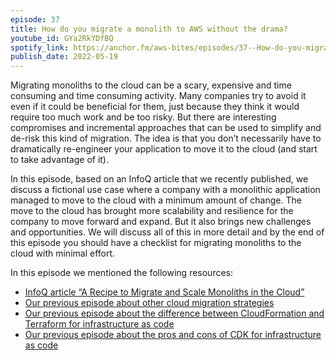 ```yaml
---
episode: 37
title: How do you migrate a monolith to AWS without the drama?
youtube_id: GYa2RkYDfBQ
spotify_link: https://anchor.fm/aws-bites/episodes/37--How-do-you-migrate-a-monolith-to-AWS-without-the-drama-e1ilt8s
publish_date: 2022-05-19
---
```



Migrating monoliths to the cloud can be a scary, expensive and time consuming and time consuming activity. Many companies try to avoid it even if it could be beneficial for them, just because they think it would require too much work and be too risky. But there are interesting compromises and incremental approaches that can be used to simplify and de-risk this kind of migration. The idea is that you don’t necessarily have to dramatically re-engineer your application to move it to the cloud (and start to take advantage of it).

In this episode, based on an InfoQ article that we recently published, we discuss a fictional use case where a company with a monolithic application managed to move to the cloud with a minimum amount of change. The move to the cloud has brought more scalability and resilience for the company to move forward and expand. But it also brings new challenges and opportunities. We will discuss all of this in more detail and by the end of this episode you should have a checklist for migrating monoliths to the cloud with minimal effort.

In this episode we mentioned the following resources:

  - [InfoQ article “A Recipe to Migrate and Scale Monoliths in the Cloud”](https://www.infoq.com/articles/cloud-migrate-scale/) 
  - [Our previous episode about other cloud migration strategies](https://www.youtube.com/watch?v=IDh4eQzbvyg)
  - [Our previous episode about the difference between CloudFormation and Terraform for infrastructure as code](https://www.youtube.com/watch?v=mLkOH2I0rX8)
  - [Our previous episode about the pros and cons of CDK for infrastructure as code](https://www.youtube.com/watch?v=jjyNTNQdW2s)